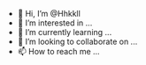 - 👋 Hi, I’m @Hhkkll
- 👀 I’m interested in ...
- 🌱 I’m currently learning ...
- 💞️ I’m looking to collaborate on ...
- 📫 How to reach me ...

<!---
Hhkkll/Hhkkll is a ✨ special ✨ repository because its `README.md` (this file) appears on your GitHub profile.
You can click the Preview link to take a look at your changes.
--->
